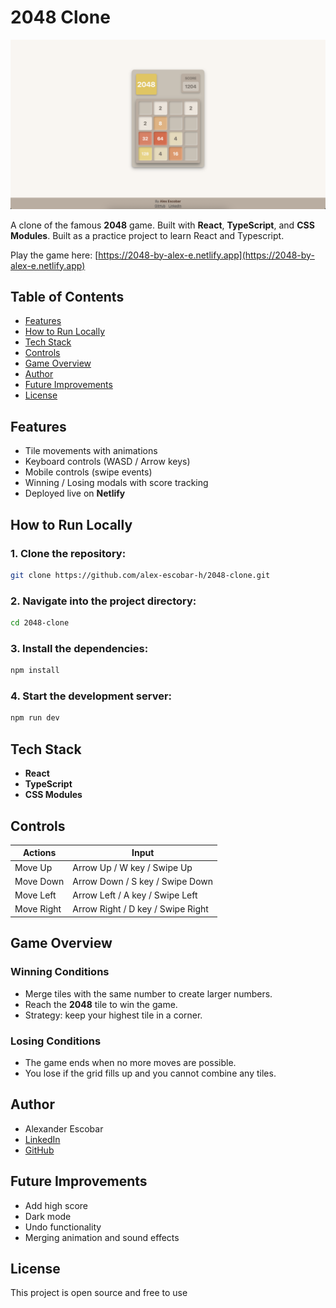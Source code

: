 # 2048 Clone

<img src="./public/desktop.png" width="945" alt="Desktop screenshot of 2048 Game">

A clone of the famous **2048** game. Built with **React**, **TypeScript**, and **CSS Modules**.
Built as a practice project to learn React and Typescript.

Play the game here: [https://2048-by-alex-e.netlify.app](https://2048-by-alex-e.netlify.app)

## Table of Contents

- [Features](#features)
- [How to Run Locally](#how-to-run-locally)
- [Tech Stack](#tech-stack)
- [Controls](#controls)
- [Game Overview](#game-overview)
- [Author](#author)
- [Future Improvements](#future-improvements)
- [License](#license)

## Features

- Tile movements with animations
- Keyboard controls (WASD / Arrow keys)
- Mobile controls (swipe events)
- Winning / Losing modals with score tracking
- Deployed live on **Netlify**

## How to Run Locally

### 1. Clone the repository:

```bash
git clone https://github.com/alex-escobar-h/2048-clone.git
```

### 2. Navigate into the project directory:

```bash
cd 2048-clone
```

### 3. Install the dependencies:

```bash
npm install
```

### 4. Start the development server:

```bash
npm run dev
```

## Tech Stack

- **React**
- **TypeScript**
- **CSS Modules**

## Controls

| Actions    | Input                             |
| ---------- | --------------------------------- |
| Move Up    | Arrow Up / W key / Swipe Up       |
| Move Down  | Arrow Down / S key / Swipe Down   |
| Move Left  | Arrow Left / A key / Swipe Left   |
| Move Right | Arrow Right / D key / Swipe Right |

## Game Overview

### Winning Conditions

- Merge tiles with the same number to create larger numbers.
- Reach the **2048** tile to win the game.
- Strategy: keep your highest tile in a corner.

### Losing Conditions

- The game ends when no more moves are possible.
- You lose if the grid fills up and you cannot combine any tiles.

## Author

- Alexander Escobar
- [LinkedIn](https://www.linkedin.com/in/alex-h-escobar/)
- [GitHub](https://github.com/alex-escobar-h/)

## Future Improvements

- Add high score
- Dark mode
- Undo functionality
- Merging animation and sound effects

## License

This project is open source and free to use

